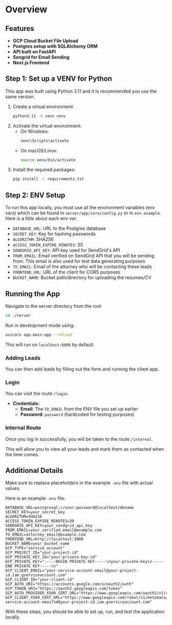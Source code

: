 # Overview

## Features

- **GCP Cloud Bucket File Upload**
- **Postgres setup with SQLAlchemy ORM**
- **API built on FastAPI**
- **Sengrid for Email Sending**
- **Next.js Frontend**


## Step 1: Set up a VENV for Python

This app was built using Python 3.11 and it is recommended you use the same version.

1. Create a virtual environment:
   ```bash
   python3.11 -m venv venv
   ```
2. Activate the virtual environment:
   - On Windows:
     ```bash
     venv\Scripts\activate
     ```
   - On macOS/Linux:
     ```bash
     source venv/bin/activate
     ```
3. Install the required packages:
   ```bash
   pip install -r requirements.txt
   ```

## Step 2: ENV Setup

To run this app locally, you must use all the environment variables (env vars) which can be found in `server/app/core/config.py` or in `env.example`. Here is a little about each env var:

- `DATABASE_URL`: URL to the Postgres database
- `SECRET_KEY`: Key for hashing passwords
- `ALGORITHM`: SHA256
- `ACCESS_TOKEN_EXPIRE_MINUTES`: 30
- `SENDGRID_API_KEY`: API key used for SendGrid's API
- `FROM_EMAIL`: Email verified on SendGrid API that you will be sending from. This email is also used for test data generating purposes
- `TO_EMAIL`: Email of the attorney who will be contacting these leads
- `FRONTEND_URL`: URL of the client for CORS purposes
- `BUCKET_NAME`: Bucket path/directory for uploading the resumes/CV


## Running the App

Navigate to the server directory from the root
```bash
cd ./server
```

Run in development mode using:
```bash
uvicorn app.main:app --reload
```
This will run on `localhost:8000` by default.

### Adding Leads

You can then add leads by filling out the form and running the client app.

### Login

You can visit the route `/login`.

- **Credentials:**
  - **Email**: The `TO_EMAIL` from the ENV file you set up earlier
  - **Password**: `password` (hardcoded for testing purposes)

### Internal Route

Once you log in successfully, you will be taken to the route `/internal`.

This will allow you to view all your leads and mark them as contacted when the time comes.

## Additional Details

Make sure to replace placeholders in the example `.env` file with actual values.

Here is an example `.env` file:
```
DATABASE_URL=postgresql://user:password@localhost/dbname
SECRET_KEY=your_secret_key
ALGORITHM=SHA256
ACCESS_TOKEN_EXPIRE_MINUTES=30
SENDGRID_API_KEY=your_sendgrid_api_key
FROM_EMAIL=your_verified_email@example.com
TO_EMAIL=attorney_email@example.com
FRONTEND_URL=http://localhost:3000
BUCKET_NAME=your_bucket_name
GCP_TYPE="service_account"
GCP_PROJECT_ID="your-project-id"
GCP_PRIVATE_KEY_ID="your-private-key-id"
GCP_PRIVATE_KEY="-----BEGIN PRIVATE KEY-----\nyour-private-key\n-----END PRIVATE KEY-----\n"
GCP_CLIENT_EMAIL="your-service-account-email@your-project-id.iam.gserviceaccount.com"
GCP_CLIENT_ID="your-client-id"
GCP_AUTH_URI="https://accounts.google.com/o/oauth2/auth"
GCP_TOKEN_URI="https://oauth2.googleapis.com/token"
GCP_AUTH_PROVIDER_X509_CERT_URL="https://www.googleapis.com/oauth2/v1/certs"
GCP_CLIENT_X509_CERT_URL="https://www.googleapis.com/robot/v1/metadata/x509/your-service-account-email%40your-project-id.iam.gserviceaccount.com"
```

With these steps, you should be able to set up, run, and test the application locally.
